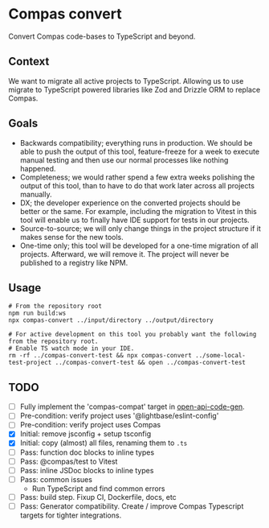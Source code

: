 # Compas convert

Convert Compas code-bases to TypeScript and beyond.

## Context

We want to migrate all active projects to TypeScript. Allowing us to use migrate to
TypeScript powered libraries like Zod and Drizzle ORM to replace Compas.

## Goals

- Backwards compatibility; everything runs in production. We should be able to push the
  output of this tool, feature-freeze for a week to execute manual testing and then use
  our normal processes like nothing happened.
- Completeness; we would rather spend a few extra weeks polishing the output of this tool,
  than to have to do that work later across all projects manually.
- DX; the developer experience on the converted projects should be better or the same. For
  example, including the migration to Vitest in this tool will enable us to finally have
  IDE support for tests in our projects.
- Source-to-source; we will only change things in the project structure if it makes sense
  for the new tools.
- One-time only; this tool will be developed for a one-time migration of all projects.
  Afterward, we will remove it. The project will never be published to a registry like
  NPM.

## Usage

```shell
# From the repository root
npm run build:ws
npx compas-convert ../input/directory ../output/directory

# For active development on this tool you probably want the following from the repository root.
# Enable TS watch mode in your IDE.
rm -rf ../compas-convert-test && npx compas-convert ../some-local-test-project ../compas-convert-test && open ../compas-convert-test
```

## TODO

- [ ] Fully implement the 'compas-compat' target in
      [open-api-code-gen](../open-api-code-gen).
- [ ] Pre-condition: verify project uses '@lightbase/eslint-config'
- [ ] Pre-condition: verify project uses Compas
- [x] Initial: remove jsconfig + setup tsconfig
- [x] Initial: copy (almost) all files, renaming them to `.ts`
- [ ] Pass: function doc blocks to inline types
- [ ] Pass: @compas/test to Vitest
- [ ] Pass: inline JSDoc blocks to inline types
- [ ] Pass: common issues
  - Run TypeScript and find common errors
- [ ] Pass: build step. Fixup CI, Dockerfile, docs, etc
- [ ] Pass: Generator compatibility. Create / improve Compas Typescript targets for
      tighter integrations.
